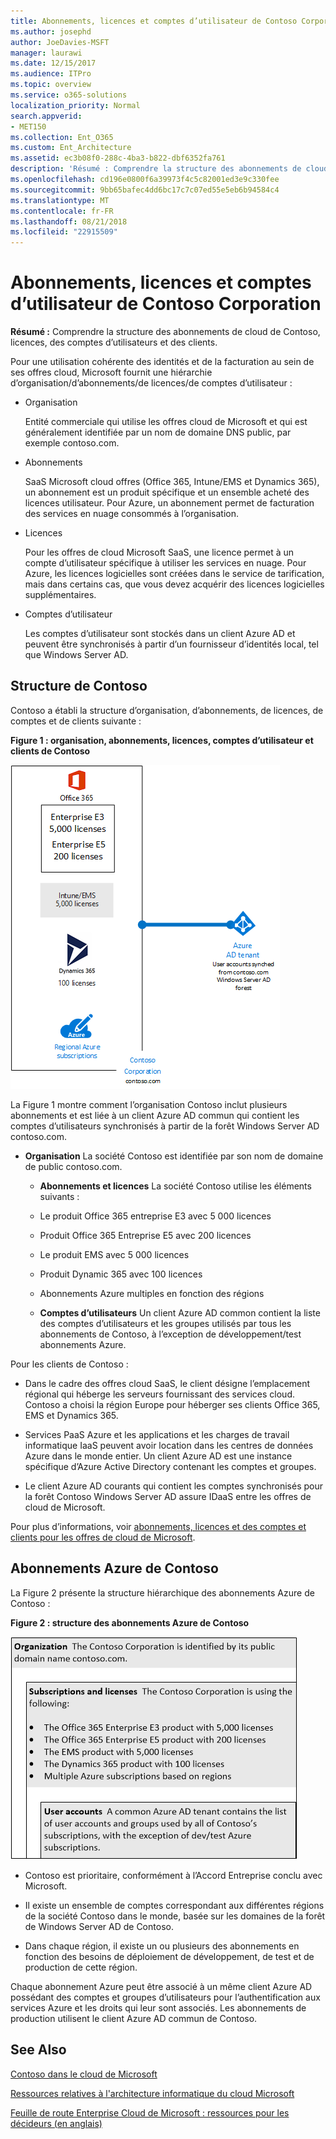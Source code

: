 ```yaml
---
title: Abonnements, licences et comptes d’utilisateur de Contoso Corporation
ms.author: josephd
author: JoeDavies-MSFT
manager: laurawi
ms.date: 12/15/2017
ms.audience: ITPro
ms.topic: overview
ms.service: o365-solutions
localization_priority: Normal
search.appverid:
- MET150
ms.collection: Ent_O365
ms.custom: Ent_Architecture
ms.assetid: ec3b08f0-288c-4ba3-b822-dbf6352fa761
description: 'Résumé : Comprendre la structure des abonnements de cloud de Contoso, licences, des comptes d’utilisateurs et des clients.'
ms.openlocfilehash: cd196e0800f6a39973f4c5c82001ed3e9c330fee
ms.sourcegitcommit: 9bb65bafec4dd6bc17c7c07ed55e5eb6b94584c4
ms.translationtype: MT
ms.contentlocale: fr-FR
ms.lasthandoff: 08/21/2018
ms.locfileid: "22915509"
---
```

# <a name="subscriptions-licenses-and-user-accounts-for-the-contoso-corporation"></a>Abonnements, licences et comptes d’utilisateur de Contoso Corporation

 **Résumé :** Comprendre la structure des abonnements de cloud de Contoso, licences, des comptes d’utilisateurs et des clients.
  
Pour une utilisation cohérente des identités et de la facturation au sein de ses offres cloud, Microsoft fournit une hiérarchie d’organisation/d’abonnements/de licences/de comptes d’utilisateur :
  
- Organisation
    
    Entité commerciale qui utilise les offres cloud de Microsoft et qui est généralement identifiée par un nom de domaine DNS public, par exemple contoso.com.
    
- Abonnements
    
    SaaS Microsoft cloud offres (Office 365, Intune/EMS et Dynamics 365), un abonnement est un produit spécifique et un ensemble acheté des licences utilisateur. Pour Azure, un abonnement permet de facturation des services en nuage consommés à l’organisation.
    
- Licences
    
    Pour les offres de cloud Microsoft SaaS, une licence permet à un compte d’utilisateur spécifique à utiliser les services en nuage. Pour Azure, les licences logicielles sont créées dans le service de tarification, mais dans certains cas, que vous devez acquérir des licences logicielles supplémentaires.
    
- Comptes d’utilisateur
    
    Les comptes d’utilisateur sont stockés dans un client Azure AD et peuvent être synchronisés à partir d’un fournisseur d’identités local, tel que Windows Server AD.
    
## <a name="contosos-structure"></a>Structure de Contoso

Contoso a établi la structure d’organisation, d’abonnements, de licences, de comptes et de clients suivante :
  
**Figure 1 : organisation, abonnements, licences, comptes d’utilisateur et clients de Contoso**

![Organisation, abonnements, licences, comptes d’utilisateur et clients de Contoso](media/Contoso-Poster/Subscriptions.png)
  
La Figure 1 montre comment l’organisation Contoso inclut plusieurs abonnements et est liée à un client Azure AD commun qui contient les comptes d’utilisateurs synchronisés à partir de la forêt Windows Server AD contoso.com.
  
- **Organisation** La société Contoso est identifiée par son nom de domaine de public contoso.com.
    
  - **Abonnements et licences** La société Contoso utilise les éléments suivants :
    
  - Le produit Office 365 entreprise E3 avec 5 000 licences
    
  - Produit Office 365 Entreprise E5 avec 200 licences
    
  - Le produit EMS avec 5 000 licences
    
  - Produit Dynamic 365 avec 100 licences

    
  - Abonnements Azure multiples en fonction des régions
    
  - **Comptes d’utilisateurs** Un client Azure AD common contient la liste des comptes d’utilisateurs et les groupes utilisés par tous les abonnements de Contoso, à l’exception de développement/test abonnements Azure.
    
Pour les clients de Contoso :
  
- Dans le cadre des offres cloud SaaS, le client désigne l’emplacement régional qui héberge les serveurs fournissant des services cloud. Contoso a choisi la région Europe pour héberger ses clients Office 365, EMS et Dynamics 365.
  
    
- Services PaaS Azure et les applications et les charges de travail informatique IaaS peuvent avoir location dans les centres de données Azure dans le monde entier. Un client Azure AD est une instance spécifique d’Azure Active Directory contenant les comptes et groupes.
    
- Le client Azure AD courants qui contient les comptes synchronisés pour la forêt Contoso Windows Server AD assure IDaaS entre les offres de cloud de Microsoft.
    
Pour plus d’informations, voir [abonnements, licences et des comptes et clients pour les offres de cloud de Microsoft](subscriptions-licenses-accounts-and-tenants-for-microsoft-cloud-offerings.md).
  
## <a name="contosos-azure-subscriptions"></a>Abonnements Azure de Contoso

La Figure 2 présente la structure hiérarchique des abonnements Azure de Contoso : 



  
**Figure 2 : structure des abonnements Azure de Contoso**

![Structure des abonnements Azure de Contoso](media/Contoso-Poster/Subscriptions-Nested.png)
  
- Contoso est prioritaire, conformément à l’Accord Entreprise conclu avec Microsoft.
    
- Il existe un ensemble de comptes correspondant aux différentes régions de la société Contoso dans le monde, basée sur les domaines de la forêt de Windows Server AD de Contoso.
    
- Dans chaque région, il existe un ou plusieurs des abonnements en fonction des besoins de déploiement de développement, de test et de production de cette région.
    
Chaque abonnement Azure peut être associé à un même client Azure AD possédant des comptes et groupes d’utilisateurs pour l’authentification aux services Azure et les droits qui leur sont associés. Les abonnements de production utilisent le client Azure AD commun de Contoso.
  
## <a name="see-also"></a>See Also

[Contoso dans le cloud de Microsoft](contoso-in-the-microsoft-cloud.md)
  
[Ressources relatives à l'architecture informatique du cloud Microsoft](microsoft-cloud-it-architecture-resources.md)

[Feuille de route Enterprise Cloud de Microsoft : ressources pour les décideurs (en anglais)](https://sway.com/FJ2xsyWtkJc2taRD)





